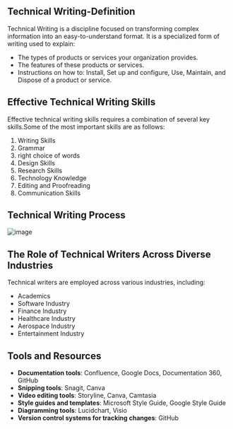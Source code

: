 ## Technical Writing-Definition 
Technical Writing is a discipline focused on transforming complex information into an easy-to-understand format. It is a specialized form of writing used to explain:

<ul><li>The types of products or services your organization provides.</li>
<li>The features of these products or services.</li>
<li>Instructions on how to: Install, Set up and configure, Use, Maintain, and Dispose of a product or service.</li></ul> 


## Effective Technical Writing Skills 
Effective technical writing skills requires a combination of several key skills.Some of the most important skills are as follows:
<ol><li> Writing Skills</li>
  <li>Grammar</li>
  <li>right choice of words</li>
  <li>Design Skills</li>  
<li>Research Skills</li>
<li>Technology Knowledge</li>
<li>Editing and Proofreading</li>
<li>Communication Skills</li>
</ol>


## Technical Writing Process 
![image](https://github.com/user-attachments/assets/dcfddf9e-cfde-4170-8050-91c9f08fd7cb)  


## The Role of Technical Writers Across Diverse Industries
Technical writers are employed across various industries, including: 
<ul><li>Academics</li>
<li>Software Industry</li>
<li>Finance Industry</li>
<li>Healthcare Industry</li>
<li>Aerospace Industry</li>
<li>Entertainment Industry</li></ul>

## Tools and Resources
<ul><li><b>Documentation tools</b>: Confluence, Google Docs, Documentation 360, GitHub</li>
<li><b>Snipping tools</b>: Snagit, Canva</li>
<li><b>Video editing tools</b>: Storyline, Canva, Camtasia</li>
<li><b>Style guides and templates</b>: Microsoft Style Guide, Google Style Guide</li>
<li><b>Diagramming tools</b>: Lucidchart, Visio</li>
<li><b>Version control systems for tracking changes</b>: GitHub</li></ul>



 











